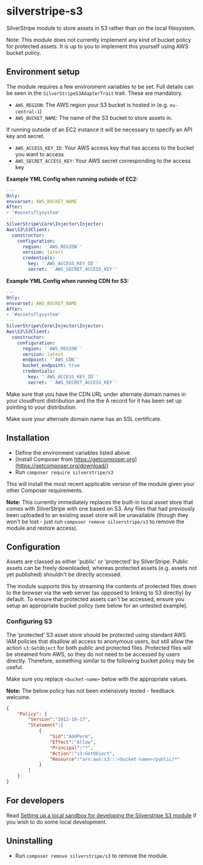 # silverstripe-s3

SilverStripe module to store assets in S3 rather than on the local filesystem.

Note: This module does not currently implement any kind of bucket policy for 
protected assets. It is up to you to implement this yourself using AWS 
bucket policy.

## Environment setup

The module requires a few environment variables to be set. Full details can
be seen in the `SilverStripeS3AdapterTrait` trait. These are mandatory.

* `AWS_REGION`: The AWS region your S3 bucket is hosted in (e.g. `eu-central-1`)
* `AWS_BUCKET_NAME`: The name of the S3 bucket to store assets in.

If running outside of an EC2 instance it will be necessary to specify an API key and secret.

* `AWS_ACCESS_KEY_ID`: Your AWS access key that has access to the bucket you want to access
* `AWS_SECRET_ACCESS_KEY`: Your AWS secret corresponding to the access key

**Example YML Config when running outside of EC2:**
```yml
---
Only:
envvarset: AWS_BUCKET_NAME
After:
- '#assetsflysystem'
---
SilverStripe\Core\Injector\Injector:
Aws\S3\S3Client:
  constructor:
    configuration:
      region: '`AWS_REGION`'
      version: latest
      credentials:
        key: '`AWS_ACCESS_KEY_ID`'
        secret: '`AWS_SECRET_ACCESS_KEY`'
```

**Example YML Config when running CDN for S3:**
```yml
---
Only:
envvarset: AWS_BUCKET_NAME
After:
- '#assetsflysystem'
---
SilverStripe\Core\Injector\Injector:
Aws\S3\S3Client:
  constructor:
    configuration:
      region: '`AWS_REGION`'
      version: latest
      endpoint: '`AWS_CDN`'
      bucket_endpoint: true
      credentials:
        key: '`AWS_ACCESS_KEY_ID`'
        secret: '`AWS_SECRET_ACCESS_KEY`'
```
Make sure that you have the CDN URL under alternate domain names in your cloudfront distribution and the the A record for it has been set up pointing to your distribution.

Make sure your alternate domain name has an SSL certificate.


## Installation

* Define the environment variables listed above.
* [Install Composer from https://getcomposer.org](https://getcomposer.org/download/)
* Run `composer require silverstripe/s3`

This will install the most recent applicable version of the module given your other Composer
requirements.

**Note:** This currently immediately replaces the built-in local asset store that comes with
SilverStripe with one based on S3. Any files that had previously been uploaded to an existing
asset store will be unavailable (though they won't be lost - just run `composer remove
silverstripe/s3` to remove the module and restore access).

## Configuration

Assets are classed as either 'public' or 'protected' by SilverStripe. Public assets can be
freely downloaded, whereas protected assets (e.g. assets not yet published) shouldn't be
directly accessed.

The module supports this by streaming the contents of protected files down to the browser
via the web server (as opposed to linking to S3 directly) by default. To ensure that
protected assets can't be accessed, ensure you setup an appropriate bucket policy (see
below for an untested example).

### Configuring S3

The 'protected' S3 asset store should be protected using standard AWS IAM policies that
disallow all access to anonymous users, but still allow the action `s3:GetObject` for
both public and protected files. Protected files will be streamed from AWS, so they do
not need to be accessed by users directly. Therefore, something similar to the following
bucket policy may be useful.

Make sure you replace `<bucket-name>` below with the appropriate values.

**Note:** The below policy has not been extensively tested - feedback welcome.

```json
{
    "Policy": {
		"Version":"2012-10-17",
		"Statement":[
			{
				"Sid":"AddPerm",
				"Effect":"Allow",
				"Principal":"*",
				"Action":"s3:GetObject",
				"Resource":"arn:aws:s3:::<bucket-name>/public/*"
			}
		]
	}
}
```

## For developers

Read [Setting up a local sandbox for developing the Silverstripe S3 module](doc/en/setting-local-dev-environment.md) if you wish to do some local development.

## Uninstalling

* Run `composer remove silverstripe/s3` to remove the module.
